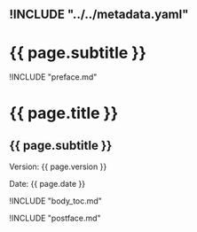 !INCLUDE "../../metadata.yaml"
---

# {{ page.subtitle }}

!INCLUDE "preface.md"

# {{ page.title }}

## {{ page.subtitle }}

Version: {{ page.version }}

Date: {{ page.date }}

!INCLUDE "body_toc.md"

!INCLUDE "postface.md"
